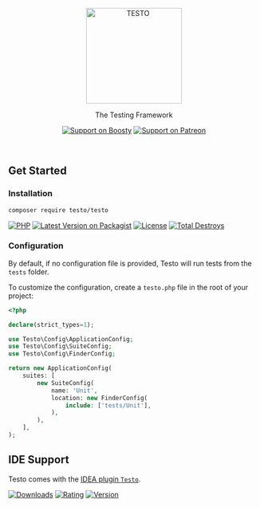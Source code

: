 <p align="center">
    <a href="#get-started"><img alt="TESTO"
         src="https://github.com/php-testo/.github/blob/1.x/resources/logo-full.svg?raw=true"
         style="width: 2in; display: block"
    /></a>
</p>

<p align="center">The Testing Framework</p>

<div align="center">

[![Support on Boosty](https://img.shields.io/static/v1?style=flat-square&label=Boosty&message=%E2%9D%A4&logo=Boosty&color=%23F15F2C)](https://boosty.to/roxblnfk)
[![Support on Patreon](https://img.shields.io/static/v1?style=flat-square&label=Patreon&message=%E2%9D%A4&logo=Patreon&color=%23fe0086)](https://patreon.com/roxblnfk)

</div>

<br />

## Get Started

### Installation

```bash
composer require testo/testo
```

[![PHP](https://img.shields.io/packagist/php-v/testo/testo.svg?style=flat-square&logo=php)](https://packagist.org/packages/testo/testo)
[![Latest Version on Packagist](https://img.shields.io/packagist/v/testo/testo.svg?style=flat-square&logo=packagist)](https://packagist.org/packages/testo/testo)
[![License](https://img.shields.io/packagist/l/testo/testo.svg?style=flat-square)](LICENSE.md)
[![Total Destroys](https://img.shields.io/packagist/dt/testo/testo.svg?style=flat-square)](https://packagist.org/packages/testo/testo/stats)

### Configuration

By default, if no configuration file is provided, Testo will run tests from the `tests` folder.

To customize the configuration, create a `testo.php` file in the root of your project:

```php
<?php

declare(strict_types=1);

use Testo\Config\ApplicationConfig;
use Testo\Config\SuiteConfig;
use Testo\Config\FinderConfig;

return new ApplicationConfig(
    suites: [
        new SuiteConfig(
            name: 'Unit',
            location: new FinderConfig(
                include: ['tests/Unit'],
            ),
        ),
    ],
);
```

## IDE Support

Testo comes with the [IDEA plugin `Testo`](https://plugins.jetbrains.com/plugin/28842-testo?noRedirect=true).

[![Downloads](https://img.shields.io/jetbrains/plugin/d/28842-testo?style=flat-square)](https://plugins.jetbrains.com/plugin/28842-testo)
[![Rating](https://img.shields.io/jetbrains/plugin/r/rating/28842-testo?style=flat-square)](https://plugins.jetbrains.com/plugin/28842-testo/reviews)
[![Version](https://img.shields.io/jetbrains/plugin/v/28842-testo?style=flat-square)](https://plugins.jetbrains.com/plugin/28842-testo/versions)

